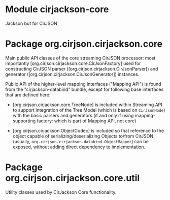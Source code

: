 # Module cirjackson-core

Jackson but for CirJSON

# Package org.cirjson.cirjackson.core

Main public API classes of the core streaming CirJSON  processor: most importantly
[org.cirjson.cirjackson.core.CirJsonFactory] used for constructing CirJSON parser
([org.cirjson.cirjackson.CirJsonParser]) and generator ([org.cirjson.cirjackson.CirJsonGenerator]) instances.

Public API of the higher-level mapping interfaces ("Mapping API") is found from the "cirjackson-databind" bundle, except
for following base interfaces that are defined here:

* [org.cirjson.cirjackson.core.TreeNode] is included within Streaming API to support integration of the Tree Model
(which is based on `CirJsonNode`) with the basic parsers and generators (if and only if using mapping-supporting factory: which is part of Mapping API, not core)

* [org.cirjson.cirjackson.ObjectCodec] is included so that reference to the object capable of serializing/deserializing
Objects to/from CirJSON (usually, `org.cirjson.cirjackson.databind.ObjectMapper`) can be exposed, without adding direct
dependency to implementation.

# Package org.cirjson.cirjackson.core.util

Utility classes used by CirJackson Core functionality.
